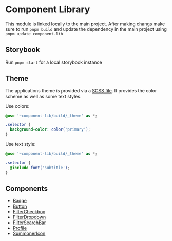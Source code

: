 # Component Library

This module is linked locally to the main project. After making changs make sure to run `pnpm build` and update the dependency in the main project using `pnpm update component-lib`

## Storybook

Run `pnpm start` for a local storybook instance

## Theme

The applications theme is provided via a [SCSS file](component-lib/src/_theme.scss). It provides the color scheme as well as some text styles.

Use colors:
```scss
@use '~component-lib/build/_theme' as *;

.selector {
  background-color: color('primary');
}
```

Use text style:
```scss
@use '~component-lib/build/_theme' as *;

.selector {
  @include font('subtitle');
}
```

## Components

- [Badge](component-lib/src/components/Badge)
- [Button](component-lib/src/components/Button)
- [FilterCheckbox](component-lib/src/components/FilterCheckbox)
- [FilterDropdown](component-lib/src/components/FilterDropdown)
- [FilterSearchBar](component-lib/src/components/FilterSearchBar)
- [Profile](component-lib/src/components/Profile)
- [SummonerIcon](component-lib/src/components/SummonerIcon)
